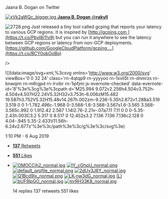 Jaana B. Dogan on Twitter

 [![xVk2aWQc_bigger.jpg](../_resources/a0c5cb8dec0b3675b55a9db799725bcb.jpg)    **Jaana B. Dogan**‏ @**rakyll**](https://twitter.com/rakyll)

![2728.png](../_resources/f0b83452d2b815505641af1f2e0af08d.png) Just released a tiny tool called gcping that reports your latency to various GCP regions. It is inspired by [http://gcping.com ](https://t.co/PbyI8i11v9) but you can run it anywhere to see the latency between GCP regions or latency from non-GCP deployments. [https://github.com/GoogleCloudPlatform/gcping …](https://t.co/BCY0obOoBp)

/>

![](data:image/svg+xml,%3csvg xmlns='http://www.w3.org/2000/svg' viewBox='0 0 32 24' class='rn-4qtqp9 rn-yyyyoo rn-1xvli5t rn-dnmrzs rn-bnwqim rn-m6rgpd rn-lrvibr rn-1ipfjmi js-evernote-checked' data-evernote-id='8'%3e%3cg%3e%3cpath d='M25.994 9.072v2.256h4.504v3.752h-4.504v4.507H22.24V5.32H32v3.753h-6.006zM15.482 19.587h3.752V5.32H15.48v14.267h.002zm-9.236-5.35h2.672v1.288a3.519 3.519 0 0 1-1.782.496c-1.968 0-3.568-1.6-3.568-3.567s1.6-3.565 3.568-3.565c.992 0 1.912.42 2.587 1.14l2.76-2.21v-.07a7.11 7.11 0 0 0-5.35-2.43h.003C3.2 5.317 0 8.517 0 12.452s3.2 7.136 7.136 7.136c2.128 0 4.04-.945 5.35-2.433V11.56h-6.24v2.677z'%3e%3c/path%3e%3c/g%3e%3c/svg%3e)

   1:10 PM - 6 Aug 2019

- [**137** Retweets]()

- [**551** Likes]()

- [![OMOCCjh2_normal.jpg](../_resources/19a73b3cfec546da79cc94e06b837c74.jpg)](https://twitter.com/Aeret_IT)  [![lY_cGhqU_normal.png](../_resources/d818bf0acc447dde1197619e299c9c4c.png)](https://twitter.com/duydo)  [![default_profile_normal.png](../_resources/41cb913c884e018a737c6874bccb5001.png)](https://twitter.com/girishbhat77)  [![2dUy3J6Y_normal.jpg](../_resources/0873ef9c978ec72a8f21920113708e4c.jpg)](https://twitter.com/domfar)  [![Q1Bcd9jx_normal.png](../_resources/2b407f17b51e65983790cf81e022b99b.png)](https://twitter.com/HubBucket)  [![LK-nw3dG_normal.jpg](../_resources/796d002469a347e44bff6c67215eb804.jpg)](https://twitter.com/fbu1972)  [(L)](https://twitter.com/KoitkaMarkus)  [![bUF9lpGO_normal.jpg](../_resources/4c009d1a784ef341dd815517ceff8256.jpg)](https://twitter.com/ghishadow)  [![mrRH33K8_normal.jpg](../_resources/04737a343d6dff3a6c2d4905e05e0465.jpg)](https://twitter.com/ibjhb)

     14 replies          137 retweets          551 likes